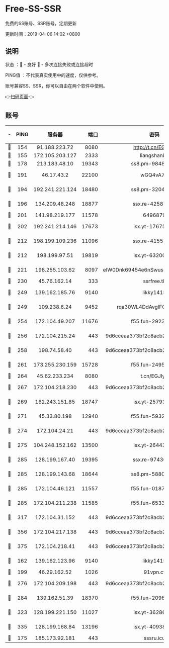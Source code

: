 # Free-SS-SSR

免费的SS账号、SSR账号，定期更新

更新时间：2019-04-06 14:02 +0800

## 说明

状态     ：🙂 - 良好 🙁 - 多次连接失败或连接超时

PING值   ：不代表真实使用中的速度，仅供参考。

账号兼容SS、SSR，你可以自由在两个软件中使用。

👉[扫码页面](https://liesauer.github.io/Free-SS-SSR/)👈

## 账号

|-|PING|服务器|端口|密码|加密方式|区域|
|:----:|:----:|:-----:|-----:|:----:|:----:|:----:|
|🙂|154|91.188.223.72|8080|http://t.cn/EGJIyrl|rc4-md5|RU|
|🙂|155|172.105.203.127|2333|liangshanbo|chacha20|JP|
|🙂|178|213.183.48.10|19343|ss8.pm-98489424|rc4-md5|RU|
|🙂|191|46.17.43.2|22100|wGQ4vA7D|aes-256-gcm|RU|
|🙂|194|192.241.221.124|18480|ss8.pm-32044618|aes-256-cfb|US|
|🙂|196|134.209.48.248|18877|ssx.re-42587403|aes-256-cfb|US|
|🙂|201|141.98.219.177|11578|6496879|chacha20|US|
|🙂|202|192.241.214.146|17673|isx.yt-17675026|aes-256-cfb|US|
|🙂|212|198.199.109.236|11096|ssx.re-41557165|aes-256-cfb|US|
|🙂|212|198.199.97.51|19819|isx.yt-63200254|aes-256-cfb|US|
|🙂|221|198.255.103.62|8097|eIW0Dnk69454e6nSwuspv9DmS201tQ0D|aes-256-cfb|US|
|🙂|230|45.76.162.14|333|ssrfree.tk|rc4|SG|
|🙂|249|139.162.185.76|9140|likky1415|aes-256-cfb|DE|
|🙂|249|109.238.6.24|9452|rqa30WL4DdAvgIFG6Fs3znzTa|aes-256-cfb|FR|
|🙂|254|172.104.49.207|11676|f55.fun-29234040|aes-256-cfb|SG|
|🙂|256|172.104.215.24|443|9d6cceaa373bf2c8acb22e60b6a58be6|aes-256-cfb|US|
|🙂|258|198.74.58.40|443|9d6cceaa373bf2c8acb22e60b6a58be6|aes-256-cfb|US|
|🙂|261|173.255.230.159|15728|f55.fun-24959941|aes-256-cfb|US|
|🙂|264|45.62.233.234|8080|t.cn/EGJIyrl|rc4-md5|CA|
|🙂|267|172.104.218.230|443|9d6cceaa373bf2c8acb22e60b6a58be6|aes-256-cfb|US|
|🙂|269|162.243.151.85|18747|isx.yt-25793910|aes-256-cfb|US|
|🙂|271|45.33.80.198|12940|f55.fun-59324256|aes-256-cfb|US|
|🙂|274|172.104.24.21|443|9d6cceaa373bf2c8acb22e60b6a58be6|aes-256-cfb|US|
|🙂|275|104.248.152.162|13500|isx.yt-26443647|aes-256-cfb|SG|
|🙂|285|128.199.167.40|19395|ssx.re-97436053|aes-256-cfb|SG|
|🙂|285|128.199.143.68|18644|ss8.pm-58805448|aes-256-cfb|SG|
|🙂|285|172.104.46.121|11557|f55.fun-01871509|aes-256-cfb|SG|
|🙂|285|172.104.211.238|11585|f55.fun-65338054|aes-256-cfb|US|
|🙂|317|172.104.31.152|443|9d6cceaa373bf2c8acb22e60b6a58be6|aes-256-cfb|US|
|🙂|356|172.104.217.138|443|9d6cceaa373bf2c8acb22e60b6a58be6|aes-256-cfb|US|
|🙂|375|172.104.218.41|443|9d6cceaa373bf2c8acb22e60b6a58be6|aes-256-cfb|US|
|🙂|162|139.162.123.96|9140|likky1415|aes-256-cfb|JP|
|🙂|199|46.29.162.52|1026|91vpn.cf|rc4-md5|RU|
|🙂|276|172.104.209.198|443|9d6cceaa373bf2c8acb22e60b6a58be6|aes-256-cfb|US|
|🙂|284|139.162.51.39|18370|f55.fun-20968647|aes-256-cfb|SG|
|🙂|323|128.199.221.150|11027|isx.yt-36286257|aes-256-cfb|SG|
|🙂|335|128.199.168.84|13196|isx.yt-40938959|aes-256-cfb|SG|
|🙁|175|185.173.92.181|443|sssru.icu|rc4-md5|RU|
